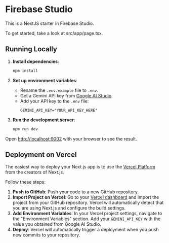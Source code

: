 # Firebase Studio

This is a NextJS starter in Firebase Studio.

To get started, take a look at src/app/page.tsx.

## Running Locally

1.  **Install dependencies**:
    ```bash
    npm install
    ```

2.  **Set up environment variables**:
    -   Rename the `.env.example` file to `.env`.
    -   Get a Gemini API key from [Google AI Studio](https://aistudio.google.com/app/apikey).
    -   Add your API key to the `.env` file:
        ```
        GEMINI_API_KEY="YOUR_API_KEY_HERE"
        ```

3.  **Run the development server**:
    ```bash
    npm run dev
    ```

Open [http://localhost:9002](http://localhost:9002) with your browser to see the result.

## Deployment on Vercel

The easiest way to deploy your Next.js app is to use the [Vercel Platform](https://vercel.com/new?utm_medium=default-template&filter=next.js&utm_source=create-next-app&utm_campaign=create-next-app-readme) from the creators of Next.js.

Follow these steps:

1.  **Push to GitHub**: Push your code to a new GitHub repository.
2.  **Import Project on Vercel**: Go to your [Vercel dashboard](https://vercel.com/new) and import the project from your GitHub repository. Vercel will automatically detect that you are using Next.js and configure the build settings.
3.  **Add Environment Variables**: In your Vercel project settings, navigate to the "Environment Variables" section. Add your `GEMINI_API_KEY` with the value you obtained from Google AI Studio.
4.  **Deploy**: Vercel will automatically trigger a deployment when you push new commits to your repository.
